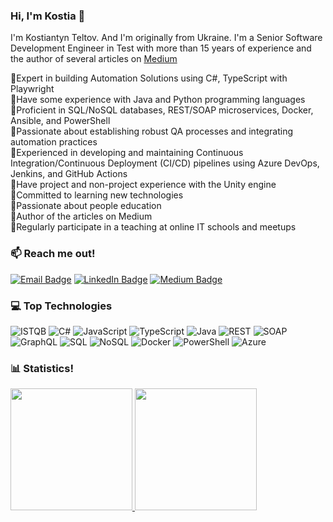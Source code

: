 ### Hi, I'm Kostia 👋

I'm Kostiantyn Teltov. And I'm originally from Ukraine. I'm a Senior Software Development Engineer in Test with more than 15 years of experience and the author of several articles on [Medium](https://medium.com/@dneprokos)

🌟Expert in building Automation Solutions using C#, TypeScript with Playwright<br>
🌟Have some experience with Java and Python programming languages<br>
🌟Proficient in SQL/NoSQL databases, REST/SOAP microservices, Docker, Ansible, and PowerShell<br>
🌟Passionate about establishing robust QA processes and integrating automation practices<br>
🌟Experienced in developing and maintaining Continuous Integration/Continuous Deployment (CI/CD) pipelines using Azure DevOps, Jenkins, and GitHub Actions<br>
🌟Have project and non-project experience with the Unity engine<br>
🌟Committed to learning new technologies<br>
🌟Passionate about people education<br>
🌟Author of the articles on Medium<br>
🌟Regularly participate in a teaching at online IT schools and meetups<br>

### 📫 Reach me out!
[![Email Badge](https://img.shields.io/badge/-Email-D14836?style=flat&logo=Gmail&logoColor=white&link=mailto:dneprokos@gmail.com)](mailto:dneprokos@gmail.com)
[![LinkedIn Badge](https://img.shields.io/badge/-LinkedIn-0077B5?style=flat&logo=Linkedin&logoColor=white&link=https://www.linkedin.com/in/kostiantyn-teltov/)](https://www.linkedin.com/in/kostiantyn-teltov/)
[![Medium Badge](https://img.shields.io/badge/-Medium-000000?style=flat&logo=Medium&logoColor=white&link=https://medium.com/@dneprokos)](https://medium.com/@dneprokos)

### 💻 Top Technologies

![ISTQB](https://img.shields.io/badge/-ISTQB-000000?style=flat&logo=&logoColor=white)
![C#](https://img.shields.io/badge/-C%23-239120?style=flat&logo=c-sharp&logoColor=white)
![JavaScript](https://img.shields.io/badge/-JavaScript-F7DF1E?style=flat&logo=javascript&logoColor=black)
![TypeScript](https://img.shields.io/badge/-TypeScript-007ACC?style=flat&logo=typescript&logoColor=white)
![Java](https://img.shields.io/badge/-Java-007396?style=flat&logo=java&logoColor=white)
![REST](https://img.shields.io/badge/-REST-02569B?style=flat&logo=rest&logoColor=white)
![SOAP](https://img.shields.io/badge/-SOAP-FF4500?style=flat&logo=soap&logoColor=white)
![GraphQL](https://img.shields.io/badge/-GraphQL-E10098?style=flat&logo=graphql&logoColor=white)
![SQL](https://img.shields.io/badge/-SQL-336791?style=flat&logo=sql&logoColor=white)
![NoSQL](https://img.shields.io/badge/-NoSQL-000000?style=flat&logo=nosql&logoColor=white)
![Docker](https://img.shields.io/badge/-Docker-2496ED?style=flat&logo=docker&logoColor=white)
![PowerShell](https://img.shields.io/badge/-PowerShell-5391FE?style=flat&logo=powershell&logoColor=white)
![Azure](https://img.shields.io/badge/-Azure-0089D6?style=flat&logo=microsoft-azure&logoColor=white)

### 📊 Statistics!
<p align="left">
  <a href="https://github.com/Dneprokos">
    <img src="https://github-readme-stats.vercel.app/api/top-langs/?username=Dneprokos&layout=compact&theme=default" height="195px" />
  </a>
  <a href="https://github.com/Dneprokos">
    <img src="https://github-readme-stats.vercel.app/api?username=Dneprokos&show_icons=true&theme=default" height="195px" />
  </a>
</p>

<!--
**dneprokos/dneprokos** is a ✨ _special_ ✨ repository because its `README.md` (this file) appears on your GitHub profile.

Here are some ideas to get you started:

- 🔭 I’m currently working on ...
- 🌱 I’m currently learning ...
- 👯 I’m looking to collaborate on ...
- 🤔 I’m looking for help with ...
- 💬 Ask me about ...
- 📫 How to reach me: ...
- 😄 Pronouns: ...
- ⚡ Fun fact: ...
-->
